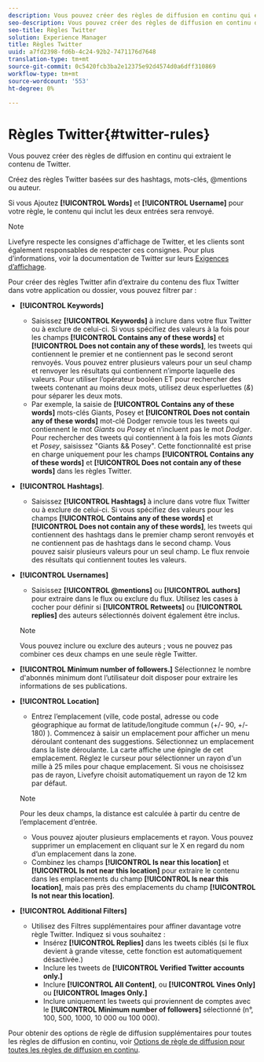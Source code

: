 ```yaml
---
description: Vous pouvez créer des règles de diffusion en continu qui extraient le contenu de Twitter.
seo-description: Vous pouvez créer des règles de diffusion en continu qui extraient le contenu de Twitter.
seo-title: Règles Twitter
solution: Experience Manager
title: Règles Twitter
uuid: a7fd2398-fd6b-4c24-92b2-7471176d7648
translation-type: tm+mt
source-git-commit: 0c5420fcb3ba2e12375e92d4574d0a6dff310869
workflow-type: tm+mt
source-wordcount: '553'
ht-degree: 0%

---
```



# Règles Twitter{#twitter-rules}

Vous pouvez créer des règles de diffusion en continu qui extraient le contenu de Twitter.

Créez des règles Twitter basées sur des hashtags, mots-clés, @mentions ou auteur.

Si vous Ajoutez **[!UICONTROL Words]** et **[!UICONTROL Username]** pour votre règle, le contenu qui inclut les deux entrées sera renvoyé.

>[!NOTE]
>
>Livefyre respecte les consignes d&#39;affichage de Twitter, et les clients sont également responsables de respecter ces consignes. Pour plus d’informations, voir la documentation de Twitter sur leurs [Exigences d’affichage](https://dev.twitter.com/terms/display-requirements).

Pour créer des règles Twitter afin d’extraire du contenu des flux Twitter dans votre application ou dossier, vous pouvez filtrer par :

* **[!UICONTROL Keywords]**
   * Saisissez **[!UICONTROL Keywords]** à inclure dans votre flux Twitter ou à exclure de celui-ci. Si vous spécifiez des valeurs à la fois pour les champs **[!UICONTROL Contains any of these words]** et **[!UICONTROL Does not contain any of these words]**, les tweets qui contiennent le premier et ne contiennent pas le second seront renvoyés. Vous pouvez entrer plusieurs valeurs pour un seul champ et renvoyer les résultats qui contiennent n’importe laquelle des valeurs. Pour utiliser l’opérateur booléen ET pour rechercher des tweets contenant au moins deux mots, utilisez deux esperluettes (*&amp;*) pour séparer les deux mots.
   * Par exemple, la saisie de **[!UICONTROL Contains any of these words]** mots-clés Giants, Posey et **[!UICONTROL Does not contain any of these words]** mot-clé Dodger renvoie tous les tweets qui contiennent le mot *Giants* ou *Posey* et n’incluent pas le mot *Dodger*.
Pour rechercher des tweets qui contiennent à la fois les mots *Giants* et *Posey*, saisissez &quot;Giants &amp;&amp; Posey&quot;. Cette fonctionnalité est prise en charge uniquement pour les champs **[!UICONTROL Contains any of these words]** et **[!UICONTROL Does not contain any of these words]** dans les règles Twitter.

* **[!UICONTROL Hashtags]**.
   * Saisissez **[!UICONTROL Hashtags]** à inclure dans votre flux Twitter ou à exclure de celui-ci. Si vous spécifiez des valeurs pour les champs **[!UICONTROL Contains any of these words]** et **[!UICONTROL Does not contain any of these words]**, les tweets qui contiennent des hashtags dans le premier champ seront renvoyés et ne contiennent pas de hashtags dans le second champ. Vous pouvez saisir plusieurs valeurs pour un seul champ. Le flux renvoie des résultats qui contiennent toutes les valeurs.

* **[!UICONTROL Usernames]**
   * Saisissez **[!UICONTROL @mentions]** ou **[!UICONTROL authors]** pour extraire dans le flux ou exclure du flux. Utilisez les cases à cocher pour définir si **[!UICONTROL Retweets]** ou **[!UICONTROL replies]** des auteurs sélectionnés doivent également être inclus.

   >[!NOTE]
   >
   >Vous pouvez inclure ou exclure des auteurs ; vous ne pouvez pas combiner ces deux champs en une seule règle Twitter.

* **[!UICONTROL Minimum number of followers.]** Sélectionnez le nombre d&#39;abonnés minimum dont l’utilisateur doit disposer pour extraire les informations de ses publications.
* **[!UICONTROL Location]**

   * Entrez l’emplacement (ville, code postal, adresse ou code géographique au format de latitude/longitude commun (+/- 90, +/- 180) ). Commencez à saisir un emplacement pour afficher un menu déroulant contenant des suggestions. Sélectionnez un emplacement dans la liste déroulante. La carte affiche une épingle de cet emplacement. Réglez le curseur pour sélectionner un rayon d&#39;un mille à 25 miles pour chaque emplacement. Si vous ne choisissez pas de rayon, Livefyre choisit automatiquement un rayon de 12 km par défaut.
   >[!NOTE]
   >
   >Pour les deux champs, la distance est calculée à partir du centre de l’emplacement d’entrée.

   * Vous pouvez ajouter plusieurs emplacements et rayon. Vous pouvez supprimer un emplacement en cliquant sur le X en regard du nom d’un emplacement dans la zone.
   * Combinez les champs **[!UICONTROL Is near this location]** et **[!UICONTROL Is not near this location]** pour extraire le contenu dans les emplacements du champ **[!UICONTROL Is near this location]**, mais pas près des emplacements du champ **[!UICONTROL Is not near this location]**.


* **[!UICONTROL Additional Filters]**
   * Utilisez des Filtres supplémentaires pour affiner davantage votre règle Twitter. Indiquez si vous souhaitez :
      * Insérez **[!UICONTROL Replies]** dans les tweets ciblés (si le flux devient à grande vitesse, cette fonction est automatiquement désactivée.)
      * Inclure les tweets de **[!UICONTROL Verified Twitter accounts only.]**
      * Inclure **[!UICONTROL All Content]**, ou **[!UICONTROL Vines Only]** ou **[!UICONTROL Images Only.]**
      * Inclure uniquement les tweets qui proviennent de comptes avec le **[!UICONTROL Minimum number of followers]** sélectionné (n°, 100, 500, 1000, 10 000 ou 100 000).

Pour obtenir des options de règle de diffusion supplémentaires pour toutes les règles de diffusion en continu, voir [Options de règle de diffusion pour toutes les règles de diffusion en continu](../c-streams/c-stream-rule-options-for-all-stream-rules.md#c_stream_rule_options_for_all_stream_rules).
